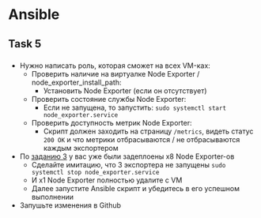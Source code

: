 # Ansible

## Task 5

### 

- Нужно написать роль, которая сможет на всех VM-ках:
  - Проверить наличие на виртуалке Node Exporter / node_exporter_install_path:
    - Установить Node Exporter (если он отсутствует)
  - Проверить состояние службы Node Exporter:
    - Если не запущена, то запустить: `sudo systemctl start node_exporter.service`
  - Проверить доступность метрик Node Exporter:
    - Скрипт должен заходить на страницу `/metrics`, видеть статус `200 OK` и что метрики отбрасываются / не отбрасываются каждым экспортером
- По [заданию 3](https://github.com/lamjob1993/ansible-monitoring/blob/main/ansible/task_3.md) у вас уже были задеплоены x8 Node Exporter-ов
  - Сделайте имитацию, что 3 экспортера не запущены `sudo systemctl stop node_exporter.service`
  - И x1 Node Exporter полностью удалите с VM
  - Далее запустите Ansible скрипт и убедитесь в его успешном выполнении
- Запушьте изменения в Github
